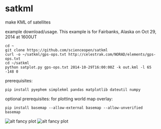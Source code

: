 satkml
======

make KML of satellites

example download/usage. This example is for Fairbanks, Alaska on Oct 29, 2014 at 1600UT
```
cd ~
git clone https://github.com/scienceopen/satkml
curl -o ~/satkml/gps-ops.txt http://celestrak.com/NORAD/elements/gps-ops.txt
cd ~/satkml
python satplot.py gps-ops.txt 2014-10-29T16:00:00Z -k out.kml -l 65 -148 0
```

prerequisites: 
```
pip install pyephem simplekml pandas matplotlib dateutil numpy
```

optional prerequisites: for plotting world map overlay:
```
pip install basemap --allow-external basemap --allow-unverified basemap
```

![alt fancy plot](http://scienceopen.github.io/gpsconst.png)
![alt fancy plot](http://scienceopen.github.io/gpsazel.png)
